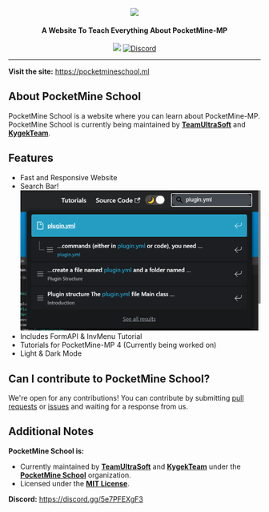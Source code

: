 <p align="center">
    <a href="https://pocketmineschool.ml"><img src="https://raw.githubusercontent.com/PocketMine-School/Pocketmine-School/master/static/img/pocketmineschool-ntp.png"></a><br><br>
    <b>A Website To Teach Everything About PocketMine-MP</b><br><br>
    <a href="https://app.netlify.com/sites/teamultrasoft/deploys"><img src="https://api.netlify.com/api/v1/badges/490fb54c-7019-48db-99a6-c63f648e863e/deploy-status"></a>
    <a href="https://discord.gg/5e7PFEXgF3"><img alt="Discord" src="https://img.shields.io/discord/878969253955510342?label=Discord&style=flat-square"></a>
</p>

---

**Visit the site:** https://pocketmineschool.ml

## About PocketMine School

PocketMine School is a website where you can learn about PocketMine-MP. PocketMine School is currently being maintained by [**TeamUltraSoft**](https://github.com/TeamUltraSoft) and [**KygekTeam**](https://github.com/KygekTeam).

## Features

- Fast and Responsive Website
- Search Bar!\
  ![Search Bar](/static/img/searchbar.png)
- Includes FormAPI & InvMenu Tutorial
- Tutorials for PocketMine-MP 4 (Currently being worked on)
- Light & Dark Mode

## Can I contribute to PocketMine School?

We're open for any contributions! You can contribute by submitting [pull requests](https://github.com/PocketMine-School/Pocketmine-School/pulls) or [issues](https://github.com/PocketMine-School/Pocketmine-School/issues) and waiting for a response from us.

<!-- TODO: Add tutorial for building and testing PocketMine School locally -->

## Additional Notes

**PocketMine School is:**
- Currently maintained by [**TeamUltraSoft**](https://github.com/TeamUltraSoft) and [**KygekTeam**](https://github.com/KygekTeam) under the [**PocketMine School**](https://github.com/PocketMine-School) organization. 
- Licensed under the [**MIT License**](/LICENSE).

**Discord:** https://discord.gg/5e7PFEXgF3

